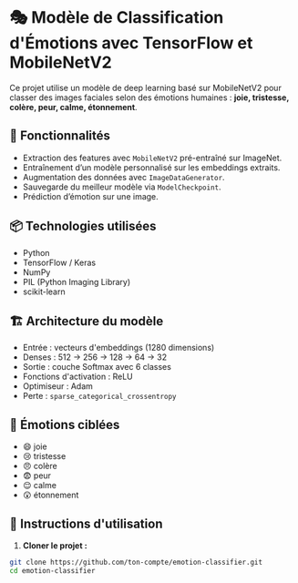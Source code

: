 # 🎭 Modèle de Classification d'Émotions avec TensorFlow et MobileNetV2

Ce projet utilise un modèle de deep learning basé sur MobileNetV2 pour classer des images faciales selon des émotions humaines : **joie, tristesse, colère, peur, calme, étonnement**.

## 📂 Fonctionnalités

- Extraction des features avec `MobileNetV2` pré-entraîné sur ImageNet.
- Entraînement d’un modèle personnalisé sur les embeddings extraits.
- Augmentation des données avec `ImageDataGenerator`.
- Sauvegarde du meilleur modèle via `ModelCheckpoint`.
- Prédiction d’émotion sur une image.

## 📦 Technologies utilisées

- Python
- TensorFlow / Keras
- NumPy
- PIL (Python Imaging Library)
- scikit-learn

## 🏗️ Architecture du modèle

- Entrée : vecteurs d'embeddings (1280 dimensions)
- Denses : 512 → 256 → 128 → 64 → 32
- Sortie : couche Softmax avec 6 classes
- Fonctions d'activation : ReLU
- Optimiseur : Adam
- Perte : `sparse_categorical_crossentropy`

## 📁 Émotions ciblées

- 😄 joie  
- 😢 tristesse  
- 😠 colère  
- 😨 peur  
- 😌 calme  
- 😲 étonnement  

## 🧪 Instructions d'utilisation

1. **Cloner le projet :**

```bash
git clone https://github.com/ton-compte/emotion-classifier.git
cd emotion-classifier
